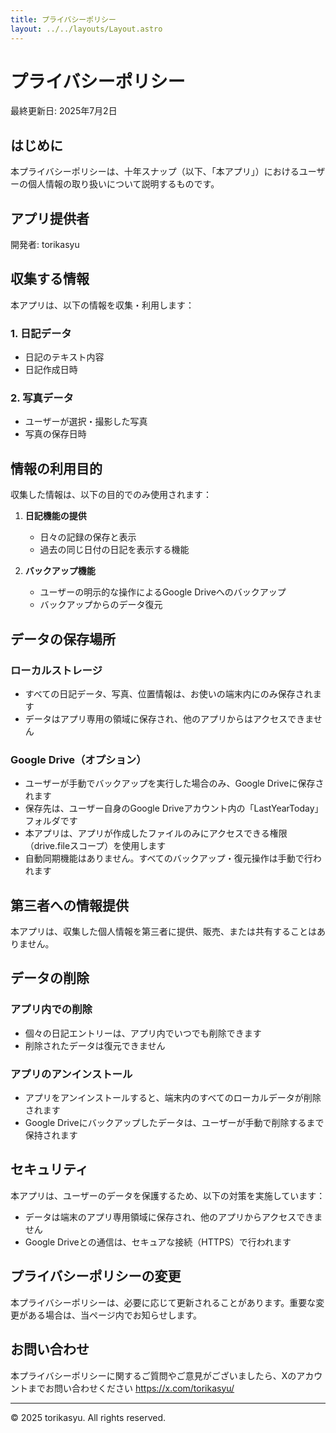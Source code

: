 ```yaml
---
title: プライバシーポリシー
layout: ../../layouts/Layout.astro
---
```


# プライバシーポリシー

最終更新日: 2025年7月2日

## はじめに

本プライバシーポリシーは、十年スナップ（以下、「本アプリ」）におけるユーザーの個人情報の取り扱いについて説明するものです。

## アプリ提供者

開発者: torikasyu

## 収集する情報

本アプリは、以下の情報を収集・利用します：

### 1. 日記データ
- 日記のテキスト内容
- 日記作成日時

### 2. 写真データ
- ユーザーが選択・撮影した写真
- 写真の保存日時

## 情報の利用目的

収集した情報は、以下の目的でのみ使用されます：

1. **日記機能の提供**
   - 日々の記録の保存と表示
   - 過去の同じ日付の日記を表示する機能

2. **バックアップ機能**
   - ユーザーの明示的な操作によるGoogle Driveへのバックアップ
   - バックアップからのデータ復元

## データの保存場所

### ローカルストレージ
- すべての日記データ、写真、位置情報は、お使いの端末内にのみ保存されます
- データはアプリ専用の領域に保存され、他のアプリからはアクセスできません

### Google Drive（オプション）
- ユーザーが手動でバックアップを実行した場合のみ、Google Driveに保存されます
- 保存先は、ユーザー自身のGoogle Driveアカウント内の「LastYearToday」フォルダです
- 本アプリは、アプリが作成したファイルのみにアクセスできる権限（drive.fileスコープ）を使用します
- 自動同期機能はありません。すべてのバックアップ・復元操作は手動で行われます

## 第三者への情報提供

本アプリは、収集した個人情報を第三者に提供、販売、または共有することはありません。

## データの削除

### アプリ内での削除
- 個々の日記エントリーは、アプリ内でいつでも削除できます
- 削除されたデータは復元できません

### アプリのアンインストール
- アプリをアンインストールすると、端末内のすべてのローカルデータが削除されます
- Google Driveにバックアップしたデータは、ユーザーが手動で削除するまで保持されます

## セキュリティ

本アプリは、ユーザーのデータを保護するため、以下の対策を実施しています：
- データは端末のアプリ専用領域に保存され、他のアプリからアクセスできません
- Google Driveとの通信は、セキュアな接続（HTTPS）で行われます

## プライバシーポリシーの変更

本プライバシーポリシーは、必要に応じて更新されることがあります。重要な変更がある場合は、当ページ内でお知らせします。

## お問い合わせ

本プライバシーポリシーに関するご質問やご意見がございましたら、Xのアカウントまでお問い合わせください
https://x.com/torikasyu/

---

© 2025 torikasyu. All rights reserved.